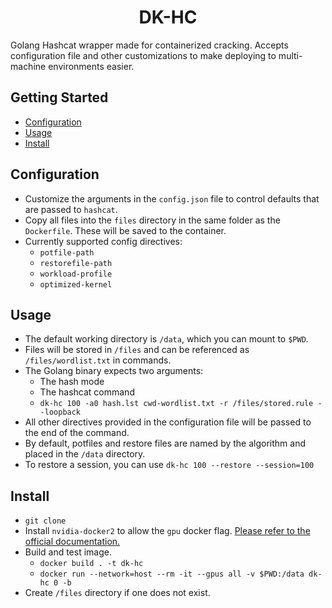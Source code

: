 <h1 align="center">
DK-HC
</h1>

Golang Hashcat wrapper made for containerized cracking. Accepts configuration
file and other customizations to make deploying to multi-machine environments
easier. 

## Getting Started

- [Configuration](#Configuration)
- [Usage](#Usage)
- [Install](#Install)

## Configuration

- Customize the arguments in the `config.json` file to control defaults that
  are passed to `hashcat`.
- Copy all files into the `files` directory in the same folder as the
  `Dockerfile`. These will be saved to the container.
- Currently supported config directives:
    - `potfile-path`
    - `restorefile-path`
    - `workload-profile`
    - `optimized-kernel`

## Usage

- The default working directory is `/data`, which you can mount to `$PWD`.
- Files will be stored in `/files` and can be referenced as
  `/files/wordlist.txt` in commands.
- The Golang binary expects two arguments:
    - The hash mode 
    - The hashcat command
    - `dk-hc 100 -a0 hash.lst cwd-wordlist.txt -r /files/stored.rule
      --loopback`
- All other directives provided in the configuration file will be passed to the
  end of the command.
- By default, potfiles and restore files are named by the algorithm and placed in the `/data`
  directory.
- To restore a session, you can use `dk-hc 100 --restore --session=100`

## Install

- `git clone`
- Install `nvidia-docker2` to allow the `gpu` docker flag. [Please refer to the official documentation.](https://docs.nvidia.com/datacenter/cloud-native/container-toolkit/install-guide.html#docker)
- Build and test image.
    - `docker build . -t dk-hc`
    - `docker run --network=host --rm -it --gpus all -v $PWD:/data dk-hc 0 -b`
- Create `/files` directory if one does not exist.

